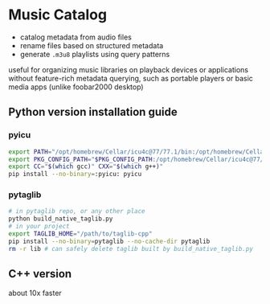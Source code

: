 # Music Catalog

* catalog metadata from audio files
* rename files based on structured metadata
* generate `.m3u8` playlists using query patterns

useful for organizing music libraries on playback devices or applications without feature-rich metadata querying, such as portable players or basic media apps (unlike foobar2000 desktop)

## Python version installation guide

### pyicu

```sh
export PATH="/opt/homebrew/Cellar/icu4c@77/77.1/bin:/opt/homebrew/Cellar/icu4c@77/77.1/sbin:$PATH"
export PKG_CONFIG_PATH="$PKG_CONFIG_PATH:/opt/homebrew/Cellar/icu4c@77/77.1/lib/pkgconfig"
export CC="$(which gcc)" CXX="$(which g++)"
pip install --no-binary=:pyicu: pyicu
```

### pytaglib

```sh
# in pytaglib repo, or any other place
python build_native_taglib.py
# in your project
export TAGLIB_HOME="/path/to/taglib-cpp"
pip install --no-binary=pytaglib --no-cache-dir pytaglib
rm -r lib # can safely delete taglib built by build_native_taglib.py
```

## C++ version

about 10x faster
